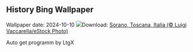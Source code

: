 ## History Bing Wallpaper
Wallpaper date: 2024-10-10
![](https://www.bing.com/th?id=OHR.SoranoItaly_ES-ES4580008999_UHD.jpg&w=1000)Download: [Sorano, Toscana, Italia (© Luigi Vaccarella/eStock Photo)](https://www.bing.com/th?id=OHR.SoranoItaly_ES-ES4580008999_UHD.jpg)

Auto get programm by LtgX
